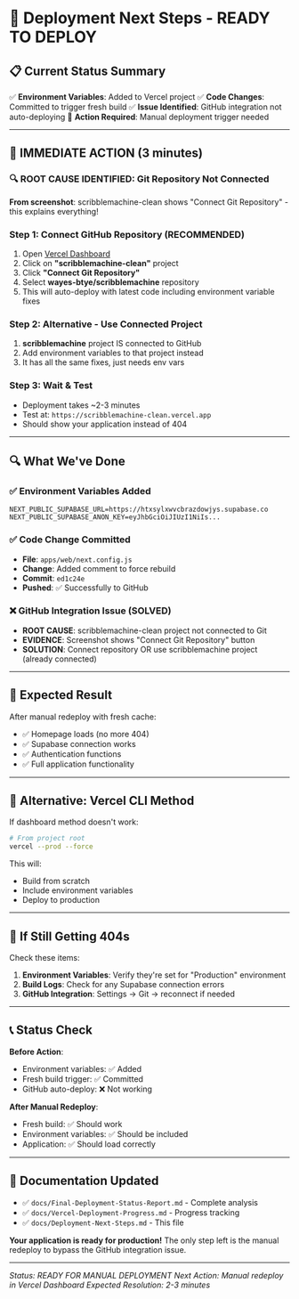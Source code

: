 # 🚀 Deployment Next Steps - READY TO DEPLOY

## 📋 **Current Status Summary**

✅ **Environment Variables**: Added to Vercel project
✅ **Code Changes**: Committed to trigger fresh build
✅ **Issue Identified**: GitHub integration not auto-deploying
🔄 **Action Required**: Manual deployment trigger needed

---

## 🎯 **IMMEDIATE ACTION (3 minutes)**

### 🔍 **ROOT CAUSE IDENTIFIED**: Git Repository Not Connected
**From screenshot**: scribblemachine-clean shows "Connect Git Repository" - this explains everything!

### Step 1: Connect GitHub Repository (RECOMMENDED)
1. Open [Vercel Dashboard](https://vercel.com/dashboard)
2. Click on **"scribblemachine-clean"** project
3. Click **"Connect Git Repository"**
4. Select **wayes-btye/scribblemachine** repository
5. This will auto-deploy with latest code including environment variable fixes

### Step 2: Alternative - Use Connected Project
1. **scribblemachine** project IS connected to GitHub
2. Add environment variables to that project instead
3. It has all the same fixes, just needs env vars

### Step 3: Wait & Test
- Deployment takes ~2-3 minutes
- Test at: `https://scribblemachine-clean.vercel.app`
- Should show your application instead of 404

---

## 🔍 **What We've Done**

### ✅ Environment Variables Added
```
NEXT_PUBLIC_SUPABASE_URL=https://htxsylxwvcbrazdowjys.supabase.co
NEXT_PUBLIC_SUPABASE_ANON_KEY=eyJhbGciOiJIUzI1NiIs...
```

### ✅ Code Change Committed
- **File**: `apps/web/next.config.js`
- **Change**: Added comment to force rebuild
- **Commit**: `ed1c24e`
- **Pushed**: ✅ Successfully to GitHub

### ❌ GitHub Integration Issue (SOLVED)
- **ROOT CAUSE**: scribblemachine-clean project not connected to Git
- **EVIDENCE**: Screenshot shows "Connect Git Repository" button
- **SOLUTION**: Connect repository OR use scribblemachine project (already connected)

---

## 🎯 **Expected Result**

After manual redeploy with fresh cache:
- ✅ Homepage loads (no more 404)
- ✅ Supabase connection works
- ✅ Authentication functions
- ✅ Full application functionality

---

## 🔧 **Alternative: Vercel CLI Method**

If dashboard method doesn't work:

```bash
# From project root
vercel --prod --force
```

This will:
- Build from scratch
- Include environment variables
- Deploy to production

---

## 🚨 **If Still Getting 404s**

Check these items:

1. **Environment Variables**: Verify they're set for "Production" environment
2. **Build Logs**: Check for any Supabase connection errors
3. **GitHub Integration**: Settings → Git → reconnect if needed

---

## 📞 **Status Check**

**Before Action**:
- Environment variables: ✅ Added
- Fresh build trigger: ✅ Committed
- GitHub auto-deploy: ❌ Not working

**After Manual Redeploy**:
- Fresh build: ✅ Should work
- Environment variables: ✅ Should be included
- Application: ✅ Should load correctly

---

## 📝 **Documentation Updated**

- ✅ `docs/Final-Deployment-Status-Report.md` - Complete analysis
- ✅ `docs/Vercel-Deployment-Progress.md` - Progress tracking
- ✅ `docs/Deployment-Next-Steps.md` - This file

**Your application is ready for production!** The only step left is the manual redeploy to bypass the GitHub integration issue.

---

*Status: READY FOR MANUAL DEPLOYMENT*
*Next Action: Manual redeploy in Vercel Dashboard*
*Expected Resolution: 2-3 minutes*